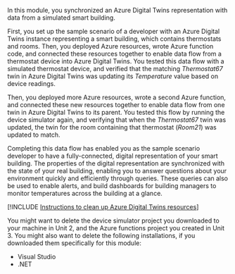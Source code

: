 In this module, you synchronized an Azure Digital Twins representation with data from a simulated smart building.

First, you set up the sample scenario of a developer with an Azure Digital Twins instance representing a smart building, which contains thermostats and rooms. Then, you deployed Azure resources, wrote Azure function code, and connected these resources together to enable data flow from a thermostat device into Azure Digital Twins. You tested this data flow with a simulated thermostat device, and verified that the matching *Thermostat67* twin in Azure Digital Twins was updating its *Temperature* value based on device readings.

Then, you deployed more Azure resources, wrote a second Azure function, and connected these new resources together to enable data flow from one twin in Azure Digital Twins to its parent. You tested this flow by running the device simulator again, and verifying that when the *Thermostat67* twin was updated, the twin for the room containing that thermostat (*Room21*) was updated to match.

Completing this data flow has enabled you as the sample scenario developer to have a fully-connected, digital representation of your smart building. The properties of the digital representation are synchronized with the state of your real building, enabling you to answer questions about your environment quickly and efficiently through queries. These queries can also be used to enable alerts, and build dashboards for building managers to monitor temperatures across the building at a glance.

[!INCLUDE [Instructions to clean up Azure Digital Twins resources](../../includes/clean-up-azure-digital-twins.md)]

You might want to delete the device simulator project you downloaded to your machine in Unit 2, and the Azure functions project you created in Unit 3. You might also want to delete the following installations, if you downloaded them specifically for this module:
* Visual Studio
* .NET
